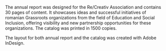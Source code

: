 The annual report was designed for the Re/Creativ Association and contains 30 pages of content. It showcases ideas and successful initiatives of romanian Grassroots organizations from the field of Education and Social Inclusion, offering visibility and new partnership opportunities for these organizations. The catalog was printed in 1500 copies. 

The layout for both annual report and the catalog was created with Adobe InDesign.